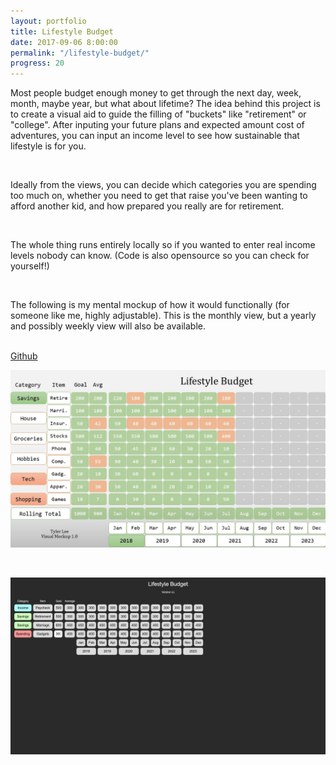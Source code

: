 ```yaml
---
layout: portfolio
title: Lifestyle Budget
date: 2017-09-06 8:00:00
permalink: "/lifestyle-budget/"
progress: 20
---
```



Most people budget enough money to get through the next day, week, month, maybe year, but what about lifetime? The idea behind this project is to create a visual aid to guide the filling of "buckets" like "retirement" or "college". After inputing your future plans and expected amount cost of adventures, you can input an income level to see how sustainable that lifestyle is for you.

<br>

Ideally from the views, you can decide which categories you are spending too much on, whether you need to get that raise you've been wanting to afford another kid, and how prepared you really are for retirement.

<br>

The whole thing runs entirely locally so if you wanted to enter real income levels nobody can know. (Code is also opensource so you can check for yourself!)

<br>

The following is my mental mockup of how it would functionally (for someone like me, highly adjustable). This is the monthly view, but a yearly and possibly weekly view will also be available.

<br>

<a class="button" href="https://github.com/tlee753/lifestyle-budget">
Github
</a>

<br>

![Mock Up](/assets/img/portfolio/lifestyle-budget/background.jpg)

<br>

![Electron v0.1](/assets/img/portfolio/lifestyle-budget/electron-0.1.png)
